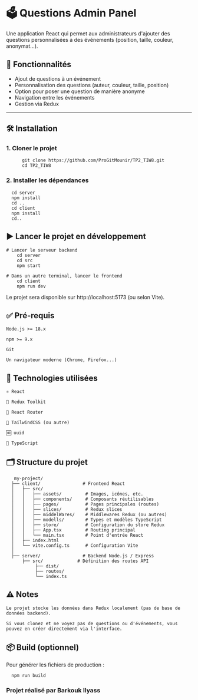 # 🗳️ Questions Admin Panel

Une application React qui permet aux administrateurs d'ajouter des questions personnalisées à des événements (position, taille, couleur, anonymat...).

## 🚀 Fonctionnalités

- Ajout de questions à un événement
- Personnalisation des questions (auteur, couleur, taille, position)
- Option pour poser une question de manière anonyme
- Navigation entre les événements
- Gestion via Redux

---

## 🛠️ Installation

### 1. Cloner le projet

          git clone https://github.com/ProGitMounir/TP2_TIW8.git
          cd TP2_TIW8

### 2. Installer les dépendances
      cd server
      npm install
      cd ..
      cd client
      npm install
      cd..

## ▶️ Lancer le projet en développement
    # Lancer le serveur backend
        cd server
        cd src
        npm start   

    # Dans un autre terminal, lancer le frontend
        cd client
        npm run dev

Le projet sera disponible sur http://localhost:5173 (ou selon Vite).

## ✅ Pré-requis

    Node.js >= 18.x

    npm >= 9.x

    Git

    Un navigateur moderne (Chrome, Firefox...)

## 🧪 Technologies utilisées

    ⚛️ React

    🧰 Redux Toolkit

    🔁 React Router

    🎨 TailwindCSS (ou autre)

    🆔 uuid

    🧪 TypeScript

## 🗂️ Structure du projet
       my-project/
      ├── client/                # Frontend React
      │   ├── src/
      │   │   ├── assets/         # Images, icônes, etc.
      │   │   ├── components/     # Composants réutilisables
      │   │   ├── pages/          # Pages principales (routes)
      │   │   ├── slices/         # Redux slices
      │   │   ├── middelWares/    # Middlewares Redux (ou autres)
      │   │   ├── modells/        # Types et modèles TypeScript
      │   │   ├── store/          # Configuration du store Redux
      │   │   ├── App.tsx         # Routing principal
      │   │   └── main.tsx        # Point d'entrée React
      │   ├── index.html
      │   └── vite.config.ts      # Configuration Vite
      │
      ├── server/                # Backend Node.js / Express
          ├── src/             # Définition des routes API
               ├── dist/ 
               ├── routes/ 
               └── index.ts            
    

## ⚠️ Notes

    Le projet stocke les données dans Redux localement (pas de base de données backend).

    Si vous clonez et ne voyez pas de questions ou d'événements, vous pouvez en créer directement via l'interface.

## 📦 Build (optionnel)

Pour générer les fichiers de production :

      npm run build

### Projet réalisé par Barkouk Ilyass

